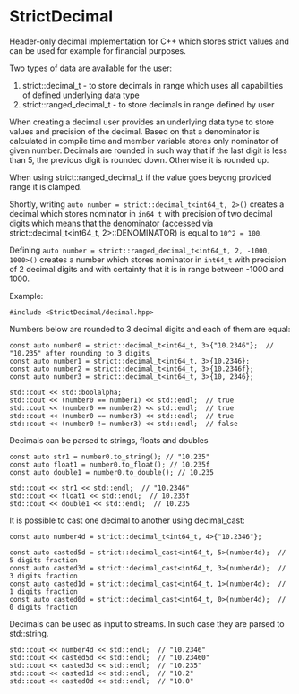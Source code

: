 # StrictDecimal
Header-only decimal implementation for C++ which stores strict values and can be used for example for financial purposes.

Two types of data are available for the user:
1. strict::decimal_t - to store decimals in range which uses all capabilities of defined underlying data type
2. strict::ranged_decimal_t - to store decimals in range defined by user

When creating a decimal user provides an underlying data type to store values and precision of the decimal. Based on that a denominator is calculated in compile time and member variable stores only nominator of given number. Decimals are rounded in such way that if the last digit is less than 5, the previous digit is rounded down. Otherwise it is rounded up.

When using strict::ranged_decimal_t if the value goes beyong provided range it is clamped.

Shortly, writing `auto number = strict::decimal_t<int64_t, 2>()` creates a decimal which stores nominator in `in64_t` with precision of two decimal digits which means that the denominator (accessed via strict::decimal_t<int64_t, 2>::DENOMINATOR) is equal to `10^2 = 100`.

Defining `auto number = strict::ranged_decimal_t<int64_t, 2, -1000, 1000>()` creates a number which stores nominator in `int64_t` with precision of 2 decimal digits and with certainty that it is in range between -1000 and 1000.

Example:

```
#include <StrictDecimal/decimal.hpp>
```

Numbers below are rounded to 3 decimal digits and each of them are equal:
```
const auto number0 = strict::decimal_t<int64_t, 3>{"10.2346"};  // "10.235" after rounding to 3 digits
const auto number1 = strict::decimal_t<int64_t, 3>{10.2346};
const auto number2 = strict::decimal_t<int64_t, 3>{10.2346f};
const auto number3 = strict::decimal_t<int64_t, 3>{10, 2346};

std::cout << std::boolalpha;
std::cout << (number0 == number1) << std::endl;  // true
std::cout << (number0 == number2) << std::endl;  // true
std::cout << (number0 == number3) << std::endl;  // true
std::cout << (number0 != number3) << std::endl;  // false
```
   
Decimals can be parsed to strings, floats and doubles
```
const auto str1 = number0.to_string(); // "10.235"
const auto float1 = number0.to_float(); // 10.235f
const auto double1 = number0.to_double(); // 10.235

std::cout << str1 << std::endl;  // "10.2346"
std::cout << float1 << std::endl;  // 10.235f
std::cout << double1 << std::endl;  // 10.235
```

It is possible to cast one decimal to another using decimal_cast:
```
const auto number4d = strict::decimal_t<int64_t, 4>{"10.2346"};
    
const auto casted5d = strict::decimal_cast<int64_t, 5>(number4d);  // 5 digits fraction
const auto casted3d = strict::decimal_cast<int64_t, 3>(number4d);  // 3 digits fraction
const auto casted1d = strict::decimal_cast<int64_t, 1>(number4d);  // 1 digits fraction
const auto casted0d = strict::decimal_cast<int64_t, 0>(number4d);  // 0 digits fraction
```

Decimals can be used as input to streams. In such case they are parsed to std::string.
```
std::cout << number4d << std::endl;  // "10.2346"
std::cout << casted5d << std::endl;  // "10.23460"
std::cout << casted3d << std::endl;  // "10.235"
std::cout << casted1d << std::endl;  // "10.2"
std::cout << casted0d << std::endl;  // "10.0"
```
